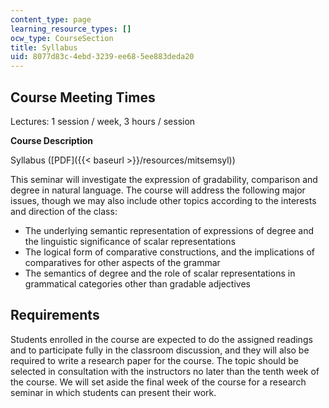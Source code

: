 ```yaml
---
content_type: page
learning_resource_types: []
ocw_type: CourseSection
title: Syllabus
uid: 8077d83c-4ebd-3239-ee68-5ee883deda20
---
```


Course Meeting Times
--------------------

Lectures: 1 session / week, 3 hours / session

**Course Description**

Syllabus ([PDF]({{< baseurl >}}/resources/mitsemsyl))

This seminar will investigate the expression of gradability, comparison and degree in natural language. The course will address the following major issues, though we may also include other topics according to the interests and direction of the class:

*   The underlying semantic representation of expressions of degree and the linguistic significance of scalar representations
*   The logical form of comparative constructions, and the implications of comparatives for other aspects of the grammar
*   The semantics of degree and the role of scalar representations in grammatical categories other than gradable adjectives

Requirements
------------

Students enrolled in the course are expected to do the assigned readings and to participate fully in the classroom discussion, and they will also be required to write a research paper for the course. The topic should be selected in consultation with the instructors no later than the tenth week of the course. We will set aside the final week of the course for a research seminar in which students can present their work.